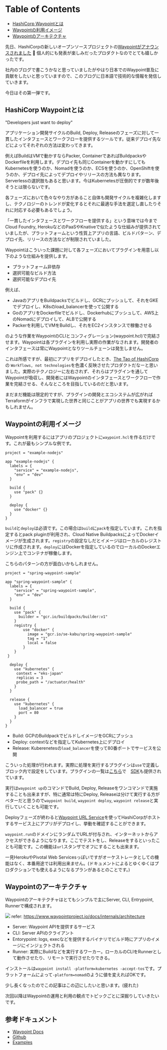 Table of Contents
=================
* [HashiCorp Waypointとは](#hashicorp-waypointとは)
* [Waypointの利用イメージ](#waypointの利用イメージ)
* [Waypointのアーキテクチャ](#waypointのアーキテクチャ)

  

先日、HashiCorpの新しいオープンソースプロジェクトの[Waypointがアナウンスされました](https://www.hashicorp.com/blog/announcing-waypoint) 👏
個人的にも発表が楽しみだったプロダクトなのでとても嬉しかったです。

社内のブログで書こうかなと思っていましたがやはり日本でのWaypoint普及に貢献をしたいと思っていますので、このブログに日本語で技術的な情報を発信していきます。

今日はその第一弾です。 

## HashiCorp Waypointとは

"Developers just want to deploy"

アプリケーション開発サイクルのBuild, Deploy, Releaseのフェーズに対して一貫したインタフェースとワークフローを提供するツールです。従来デプロイ先などによってそれぞれの方法は変わってきます。

例えばBuildはVMで動かすならPacker, ContainerであればBuildpacksやDockerfileを利用します。デプロイ先も同じContainerを動かすにしてもKubernetesを使うのか、Nomadを使うのか、ECSを使うのか、OpenShiftを使うのか、デプロイ先によってデプロイやリリースの方法も異なります。Serverlessの選択肢もあると思います。今はKubernetesが圧倒的ですが数年後そうとは限らないです。

各フェーズにおいて色々なやり方があること自体も開発サイクルを複雑化しますし、テクノロジーのトレンドが変化するとそれに最適な手法を選定し直したりそれに対応する必要もあるでしょう。

「一貫したインタフェースとワークフローを提供する」という意味では今までCloud Foundry, HerokuなどのPaaSやKnativeで似たような仕組みが提供されていましたが、プラットフォームという性質上アプリの言語、ビルドパターン、デプロイ先、リリースの方法などが制限されていました。

Waypointはこういった課題に対して各フェーズにおいてプラグインを用意し以下のような仕組みを提供します。

* プラットフォーム非依存
* 選択可能なビルド方法
* 選択可能なデプロイ先

例えば、

* JavaのアプリをBuildpacksでビルドし、GCRにプッシュして、それをGKEでデプロイし、K8sのload_balancerを使って公開する
* GoのアプリをDockerfileでビルドし、Dockerhubにプッシュして、AWS上のNomadにデプロイして、ALBで公開する
* Packerを利用してVMをBuildし、それをEC2インスタンスで稼働させる

のような作業をWaypointのCLIとコンフィグレーション(waypoint.hcl)で完結させます。Waypointは各プラグインを利用し実際の作業がなされます。開発者のインタフェースは常にWaypointとなりツールチェーンは発生しません。

これは所感ですが、最初にアプリをデプロイしたとき、[The Tao of HashiCorp](https://www.hashicorp.com/tao-of-hashicorp)の `Workflows, not technologies`を色濃く反映させたプロダクトだなーと思いました。実際のテクノロジーに左右されず、それらはプラグインを通してWaypointが吸収し、開発者にはWaypointのインタフェースとワークフローで作業を完結させる、そんなところを目指しているのだと思います。

まだまだ機能は限定的ですが、プラグインの開発とエコシステムが広がればTerraformがインフラで実現した世界と同じことがアプリの世界でも実現するかもしれません。

## Waypointの利用イメージ

Waypointを利用するにはアプリのプロジェクトに`waypoint.hcl`を作るだけです。これが最もシンプルな例です。

```hcl
project = "example-nodejs"

app "example-nodejs" {
  labels = {
    "service" = "example-nodejs",
    "env" = "dev"
  }

  build {
    use "pack" {}
  }

  deploy { 
    use "docker" {}
  }
}
```

`build`と`deploy`は必須です。この場合は`build`に`pack`を指定しています。これを指定するとpack pluginが利用され、Cloud Native BuildpacksによってDockerイメージが生成されます。`registry`の設定なしだとイメージはローカルのレジストリに作成されます。`deploy`にはDockerを指定しているのでローカルのDockerエンジン上でコンテナが稼働します。

こちらのパターンの方が面白いかもしれません。

```hcl
project = "spring-waypoint-sample"

app "spring-waypoint-sample" {
  labels = {
    "service" = "spring-waypoint-sample",
    "env" = "dev"
  }

  build {
    use "pack" {
      builder = "gcr.io/buildpacks/builder:v1"
    }
    registry {
        use "docker" {
          image = "gcr.io/se-kabu/spring-waypoint-sample"
          tag = "1"
          local = false
        }
    }
 }

  deploy { 
    use "kubernetes" {
     context = "eks-japan"
     replicas = 3
     probe_path = "/actuator/health"
    }
  }

  release {
    use "kubernetes" {
      load_balancer = true
      port = 80
    }
  }
}
```

* Build: GCPのBuildpackでビルドしイメージをGCRにプッシュ
* Deploy: contextなどを指定してKubernetes上にデプロイ
* Release: Kuberenetesの`load_balancer`を使って80番ポートでサービスを公開

こういった処理が行われます。実際に処理を実行するプラグインは`use`で定義しブロック内で設定をしています。プラグインの一覧は[こちら](https://www.waypointproject.io/plugins)で　[SDK](https://www.waypointproject.io/docs/extending-waypoint)も提供されています。

実行は`waypoint up`のコマンドでBuild, Deploy, Releaseをワンコマンドで実施することも出来ますが、特に通常は特にDeploy, Releaseは分けて実行する方がベターだと思うので`waypoint build`, `waypoint deploy`, `waypoint release`と実行していくことも可能です。

Deployフェーズが終わると[Waypoint URL Service](https://www.waypointproject.io/docs/url)を使ってHashiCorpがホストするサービス上にアプリがデプロイし、挙動を確認することができます。

`waypoint.run`のドメインにランダムでURLが付与され、インターネットからアクセスができるようになります。ここでテストをし、Releaseをするといったことも可能です。この機能は`url`スタンザでオフにすることも出来ます。

一見HerokuやPivotal Web Servicesっぽいですがオーケストレータとしての機能はなく、本番用途では利用出来ません。(ドキュメントによるとゆくゆくはプロダクションでも使えるようになるプランがあるとのことです。)

## Waypointのアーキテクチャ

Waypointのアーキテクチャはとてもシンプルで主にServer, CLI, Entrypoint, Runnerで構成されます。

![](https://www.waypointproject.io/img/architecture.png)
refer: https://www.waypointproject.io/docs/internals/architecture

* Server: Waypoint APIを提供するサービス
* CLI: Server APIのクライアント
* Entorypoint: logs, execなどを提供するバイナリでビルド時にアプリのイメージにインジェクトされる
* Runner: 実際にBuildなどを実行するワーカー。ローカルのCLIをRunnerとして動作させたり、リモートで実行させたりできる。

インストールは`waypoint install -platform=kubernetes -accept-tos`です。プラットフォームによって`-platform=nomad`のように値を変えればOKです。

少し長くなったのでこの記事はこの辺にしたいと思います。(疲れた)

次回以降はWaypointの運用と利用の観点でトピックごとに深掘りしていきたいです。

## 参考ドキュメント

* [Waypoint Docs](https://www.waypointproject.io/docs)
* [Github](https://github.com/hashicorp/waypoint)
* [Examples](https://github.com/hashicorp/waypoint-examples)
